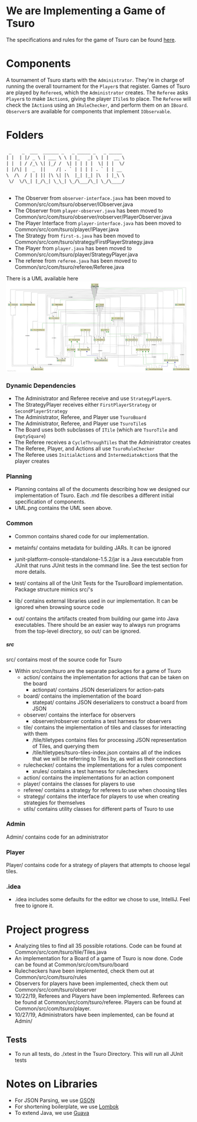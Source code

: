 

# We are Implementing a Game of Tsuro

The specifications and rules for the game of Tsuro can be found [here](https://ccs.neu.edu/home/matthias/4500-f19/tsuro.html). 

# Components

A tournament of Tsuro starts with the `Administrator`. They're in charge of running the overall tournament for
the `Player`s that register. Games of Tsuro are played by `Referee`s, which the `Administrator` creates. The `Referee`
asks `Player`s to make `IAction`s, giving the player `ITile`s to place. The `Referee` will check the `IAction`s using an
 `IRuleChecker`, and perform them on an `IBoard`. `Observer`s are available for components that implement `IObservable`.   

# Folders
```
 _    _  ___  ______ _   _ _____ _   _ _____ 
| |  | |/ _ \ | ___ \ \ | |_   _| \ | |  __ \
| |  | / /_\ \| |_/ /  \| | | | |  \| | |  \/
| |/\| |  _  ||    /| . ` | | | | . ` | | __ 
\  /\  / | | || |\ \| |\  |_| |_| |\  | |_\ \
 \/  \/\_| |_/\_| \_\_| \_/\___/\_| \_/\____/
                                          

```
                                                    
 - The Observer from `observer-interface.java` has been moved to Common/src/com/tsuro/observer/IObserver.java
 - The Observer from `player-observer.java` has been moved to Common/src/com/tsuro/observer/robserver/PlayerObserver.java
 - The Player Interface from `player-interface.java` has been moved to Common/src/com/tsuro/player/IPlayer.java
 - The Strategy from `first-s.java` has been moved to Common/src/com/tsuro/strategy/FirstPlayerStrategy.java
 - The Player from `player.java` has been moved to Common/src/com/tsuro/player/StrategyPlayer.java
 - The referee from `referee.java` has been moved to Common/src/com/tsuro/referee/Referee.java
 
 There is a UML available here ![](UML.png)
 
 ### Dynamic Dependencies
 - The Administrator and Referee receive and use `StrategyPlayer`s.
 - The StrategyPlayer receives either `FirstPlayerStrategy` or `SecondPlayerStrategy`
 - The Administrator, Referee, and Player use `TsuroBoard`
 - The Administrator, Referee, and Player use `TsuroTile`s
 - The Board uses both subclasses of `ITile` (which are `TsuroTile` and `EmptySquare`)
 - The Referee receives a `CycleThroughTiles` that the Administrator creates
 - The Referee, Player, and Actions all use `TsuroRuleChecker`
 - The Referee uses `InitialAction`s and `IntermediateAction`s that the player creates

 ### Planning
  - Planning contains all of the documents describing how we
  designed our implementation of Tsuro. Each .md file describes a different initial specification of components.
  - UML.png contains the UML seen above. 

### Common
  - Common contains shared code for our implementation. 

  - metainfs/ contains metadata for building JARs. It can be ignored

  - junit-platform-console-standalone-1.5.2/jar is a Java executable from JUnit that runs JUnit tests in the command line. See the test section for more details.

  - test/ contains all of the Unit Tests for the TsuroBoard implementation. Package structure mimics src/'s

  - lib/ contains external libraries used in our implementation. It can be ignored when browsing source code

  - out/ contains the artifacts created from building our game into Java executables. There should be an easier way to always run programs from the top-level directory, so out/ can be ignored.

##### src
  src/ contains most of the source code for Tsuro

  - Within src/com/tsuro are the separate packages for a game of Tsuro
    - action/ contains the implementation for actions that can be taken on the board 
      - actionpat/ contains JSON deserializers for action-pats
    - board/ contains the implementation of the board
      - statepat/ contains JSON deserializers to construct a board from JSON
    - observer/ contains the interface for observers
      - observer/robserver contains a test harness for observers
    - tile/ contains the implementation of tiles and classes for interacting with them
      - /tile/tiletypes contains files for processing JSON  representation of Tiles, and querying them
      - /tile/tiletypes/tsuro-tiles-index.json contains all of the indices that we will be referring to Tiles by, as well as their connections
    - rulechecker/ contains the implementations for a rules component
      - xrules/ contains a test harness for rulecheckers
    - action/ contains the implementations for an action component
    - player/ contains the classes for players to use
    - referee/ contains a strategy for referees to use when choosing tiles
    - strategy/ contains the interface for players to use when creating strategies for themselves
    - utils/ contains utility classes for different parts of Tsuro to use

  ### Admin
  Admin/ contains code for an administrator
  
  ### Player
  Player/ contains code for a strategy of players that attempts to choose legal tiles.
  
  ### .idea
  - .idea includes some defaults for the editor we chose to use, IntelliJ. Feel free
  to ignore it.
  
  

# Project progress

  - Analyzing tiles to find all 35 possible rotations. Code can be found at Common/src/com/tsuro/tile/Tiles.java
  - An implementation for a Board of a game of Tsuro is now done. Code can be found at Common/src/com/tsuro/board
  - Rulecheckers have been implemented, check them out at Common/src/com/tsuro/rules
  - Observers for players have been implemented, check them out Common/src/com/tsuro/observer
  - 10/22/19, Referees and Players have been implemented. Referees can be found at Common/src/com/tsuro/referee. Players can be found at Common/src/com/tsuro/player.
  - 10/27/19, Administrators have been implemented, can be found at Admin/

## Tests

  - To run all tests, do ./xtest in the Tsuro Directory. This will run all JUnit
    tests
    
    
# Notes on Libraries
  - For JSON Parsing, we use [GSON](https://sites.google.com/site/gson/gson-user-guide)
  - For shortening boilerplate, we use [Lombok](https://projectlombok.org)
  - To extend Java, we use [Guava](https://opensource.google/projects/guava)